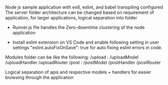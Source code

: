Node js sample application with es6, eslint, and babel transpiling configured
The server folder architecture can be changed based on requirement of application, for larger applications, logical separation into folder

* Runner.js file handles the Zero-downtime clustering of the node application

* Install eslint extension on VS Code and enable following setting in user settings
"eslint.autoFixOnSave": true
for auto fixing eslint errors in code.

Modules folder can be like the following:
/upload : /uploadModel
          /uploadHandler
          /uploadRouter
/post :   /postModel
          /postHandler
          /postRouter
          
Logical separation of apis and respective models + handlers for easier browsing through the application
